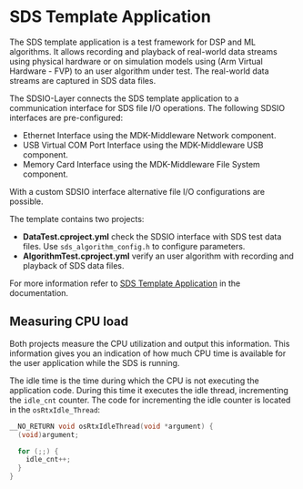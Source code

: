 # SDS Template Application

The SDS template application is a test framework for DSP and ML algorithms. It allows recording and playback of real-world data streams using physical hardware or on simulation models using (Arm Virtual Hardware - FVP) to an user algorithm under test. The real-world data streams are captured in SDS data files.

The SDSIO-Layer connects the SDS template application to a communication interface for SDS file I/O operations. The following SDSIO interfaces are pre-configured:

- Ethernet Interface using the MDK-Middleware Network component.
- USB Virtual COM Port Interface using the MDK-Middleware USB component.
- Memory Card Interface using the MDK-Middleware File System component.

With a custom SDSIO interface alternative file I/O configurations are possible.

The template contains two projects:

- **DataTest.cproject.yml** check the SDSIO interface with SDS test data files. Use `sds_algorithm_config.h` to configure parameters.
- **AlgorithmTest.cproject.yml** verify an user algorithm with recording and playback of SDS data files.

For more information refer to [SDS Template Application](https://arm-software.github.io/SDS-Framework/main/template.html) in the documentation.

## Measuring CPU load

Both projects measure the CPU utilization and output this information. This information gives you an
indication of how much CPU time is available for the user application while the SDS is running.

The idle time is the time during which the CPU is not executing the application code. During this time it executes
the idle thread, incrementing the `idle_cnt` counter. The code for incrementing the idle counter is located
in the `osRtxIdle_Thread`:

```c
__NO_RETURN void osRtxIdleThread(void *argument) {
  (void)argument;

  for (;;) {
    idle_cnt++;
  }
}
```
